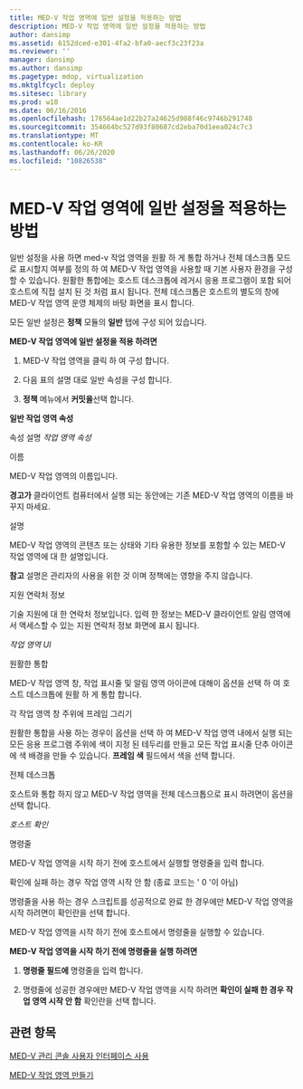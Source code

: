 ```yaml
---
title: MED-V 작업 영역에 일반 설정을 적용하는 방법
description: MED-V 작업 영역에 일반 설정을 적용하는 방법
author: dansimp
ms.assetid: 6152dced-e301-4fa2-bfa0-aecf3c23f23a
ms.reviewer: ''
manager: dansimp
ms.author: dansimp
ms.pagetype: mdop, virtualization
ms.mktglfcycl: deploy
ms.sitesec: library
ms.prod: w10
ms.date: 06/16/2016
ms.openlocfilehash: 176564ae1d22b27a24625d988f46c9746b291748
ms.sourcegitcommit: 354664bc527d93f80687cd2eba70d1eea024c7c3
ms.translationtype: MT
ms.contentlocale: ko-KR
ms.lasthandoff: 06/26/2020
ms.locfileid: "10826538"
---
```

# MED-V 작업 영역에 일반 설정을 적용하는 방법


일반 설정을 사용 하면 med-v 작업 영역을 원활 하 게 통합 하거나 전체 데스크톱 모드로 표시할지 여부를 정의 하 여 MED-V 작업 영역을 사용할 때 기본 사용자 환경을 구성할 수 있습니다. 원활한 통합에는 호스트 데스크톱에 레거시 응용 프로그램이 포함 되어 호스트에 직접 설치 된 것 처럼 표시 됩니다. 전체 데스크톱은 호스트의 별도의 창에 MED-V 작업 영역 운영 체제의 바탕 화면을 표시 합니다.

모든 일반 설정은 **정책** 모듈의 **일반** 탭에 구성 되어 있습니다.

**MED-V 작업 영역에 일반 설정을 적용 하려면**

1.  MED-V 작업 영역을 클릭 하 여 구성 합니다.

2.  다음 표의 설명 대로 일반 속성을 구성 합니다.

3.  **정책** 메뉴에서 **커밋을**선택 합니다.

**일반 작업 영역 속성**

속성 설명 *작업 영역 속성*

이름

MED-V 작업 영역의 이름입니다.

**경고가**  클라이언트 컴퓨터에서 실행 되는 동안에는 기존 MED-V 작업 영역의 이름을 바꾸지 마세요.

 

설명

MED-V 작업 영역의 콘텐츠 또는 상태와 기타 유용한 정보를 포함할 수 있는 MED-V 작업 영역에 대 한 설명입니다.

**참고**  설명은 관리자의 사용을 위한 것 이며 정책에는 영향을 주지 않습니다.

 

지원 연락처 정보

기술 지원에 대 한 연락처 정보입니다. 입력 한 정보는 MED-V 클라이언트 알림 영역에서 액세스할 수 있는 지원 연락처 정보 화면에 표시 됩니다.

*작업 영역 UI*

원활한 통합

MED-V 작업 영역 창, 작업 표시줄 및 알림 영역 아이콘에 대해이 옵션을 선택 하 여 호스트 데스크톱에 원활 하 게 통합 합니다.

각 작업 영역 창 주위에 프레임 그리기

원활한 통합을 사용 하는 경우이 옵션을 선택 하 여 MED-V 작업 영역 내에서 실행 되는 모든 응용 프로그램 주위에 색이 지정 된 테두리를 만들고 모든 작업 표시줄 단추 아이콘에 색 배경을 만들 수 있습니다. **프레임 색** 필드에서 색을 선택 합니다.

전체 데스크톱

호스트와 통합 하지 않고 MED-V 작업 영역을 전체 데스크톱으로 표시 하려면이 옵션을 선택 합니다.

*호스트 확인*

명령줄

MED-V 작업 영역을 시작 하기 전에 호스트에서 실행할 명령줄을 입력 합니다.

확인에 실패 하는 경우 작업 영역 시작 안 함 (종료 코드는 ' 0 '이 아님)

명령줄을 사용 하는 경우 스크립트를 성공적으로 완료 한 경우에만 MED-V 작업 영역을 시작 하려면이 확인란을 선택 합니다.

 

MED-V 작업 영역을 시작 하기 전에 호스트에서 명령줄을 실행할 수 있습니다.

**MED-V 작업 영역을 시작 하기 전에 명령줄을 실행 하려면**

1.  **명령줄 필드에** 명령줄을 입력 합니다.

2.  명령줄에 성공한 경우에만 MED-V 작업 영역을 시작 하려면 **확인이 실패 한 경우 작업 영역 시작 안 함** 확인란을 선택 합니다.

## 관련 항목


[MED-V 관리 콘솔 사용자 인터페이스 사용](using-the-med-v-management-console-user-interface.md)

[MED-V 작업 영역 만들기](creating-a-med-v-workspacemedv-10-sp1.md)

 

 






